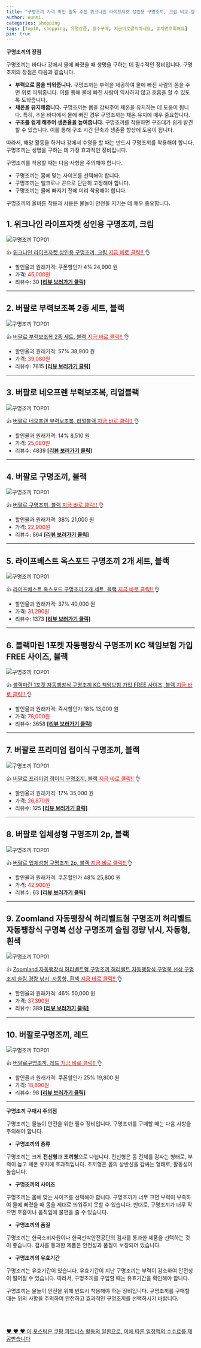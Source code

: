 ```yaml
---
title: "구명조끼 가격 확인 필독 추천 위크나인 라이프자켓 성인용 구명조끼, 크림 비교 장점 구매가이드"
author: eunmi.
categories: shopping
tags: [Top10, shopping, 유행상품, 필수구매, 지금바로클릭하세요, 놓치면후회해요]
pin: true
---
```

**구명조끼의 장점**

구명조끼는 바다나 강에서 물에 빠졌을 때 생명을 구하는 데 필수적인 장비입니다. 구명조끼의 장점은 다음과 같습니다.

* **부력으로 몸을 띄워줍니다.** 구명조끼는 부력을 제공하여 물에 빠진 사람의 몸을 수면 위로 띄워줍니다. 이를 통해 물에 빠진 사람이 익사하지 않고 호흡을 할 수 있도록 도와줍니다.
* **체온을 유지해줍니다.** 구명조끼는 몸을 감싸주어 체온을 유지하는 데 도움이 됩니다. 특히, 추운 바다에서 물에 빠진 경우 구명조끼는 체온 유지에 매우 중요합니다.
* **구조를 쉽게 해주어 생존율을 높여줍니다.** 구명조끼를 착용하면 구조대가 쉽게 발견할 수 있습니다. 이를 통해 구조 시간 단축과 생존율 향상에 도움이 됩니다.

따라서, 해양 활동을 하거나 강에서 수영을 할 때는 반드시 구명조끼를 착용해야 합니다. 구명조끼는 생명을 구하는 데 가장 효과적인 장비입니다.

구명조끼를 착용할 때는 다음 사항을 주의해야 합니다.

* 구명조끼는 몸에 맞는 사이즈를 선택해야 합니다.
* 구명조끼는 벨크로나 끈으로 단단히 고정해야 합니다.
* 구명조끼는 물에 빠지기 전에 미리 착용해야 합니다.

구명조끼의 올바른 착용과 사용은 물놀이 안전을 지키는 데 매우 중요합니다.

   

## 1. 위크나인 라이프자켓 성인용 구명조끼, 크림

![구명조끼 TOP01](https://thumbnail7.coupangcdn.com/thumbnails/remote/230x230ex/image/vendor_inventory/c472/9d43f97398da222cd5036abb07d639365ba54c8343f977bb15479c8f8466.jpg)


👍 [위크나인 라이프자켓 성인용 구명조끼, 크림 <font color=red> 지금 바로 클릭!! </font> ](https://link.coupang.com/re/AFFSDP?lptag=AF3617701&subid=GithubCoopas&pageKey=6558769833&traceid=V0-153&itemId=20054700407&vendorItemId=87150868912) 👌 


- 할인율과 원래가격: 쿠폰할인가 4%  24,900   원
- 가격: <span style='color:red'>45,000원</span>
- 리뷰수: 30  [**[리뷰 보러가기 클릭]**](https://link.coupang.com/re/AFFSDP?lptag=AF3617701&subid=GithubCoopas&pageKey=6558769833&traceid=V0-153&itemId=20054700407&vendorItemId=87150868912)

---


   

## 2. 버팔로 부력보조복 2종 세트, 블랙

![구명조끼 TOP01](https://thumbnail7.coupangcdn.com/thumbnails/remote/230x230ex/image/retail/images/4359828822880513-7624e64f-5fb2-4ffd-ac35-4b79bd103c3d.jpg)


👍 [버팔로 부력보조복 2종 세트, 블랙 <font color=red> 지금 바로 클릭!! </font> ](https://link.coupang.com/re/AFFSDP?lptag=AF3617701&subid=GithubCoopas&pageKey=1708620757&traceid=V0-153&itemId=2907793155&vendorItemId=70896541109) 👌 


- 할인율과 원래가격: 57%  38,900   원
- 가격: <span style='color:red'>39,080원</span>
- 리뷰수: 7615  [**[리뷰 보러가기 클릭]**](https://link.coupang.com/re/AFFSDP?lptag=AF3617701&subid=GithubCoopas&pageKey=1708620757&traceid=V0-153&itemId=2907793155&vendorItemId=70896541109)

---


   

## 3. 버팔로 네오프렌 부력보조복, 리얼블랙

![구명조끼 TOP01](https://thumbnail10.coupangcdn.com/thumbnails/remote/230x230ex/image/retail/images/92476406905740-dde90dae-708d-4e8f-9cb0-7cf340417749.jpg)


👍 [버팔로 네오프렌 부력보조복, 리얼블랙 <font color=red> 지금 바로 클릭!! </font> ](https://link.coupang.com/re/AFFSDP?lptag=AF3617701&subid=GithubCoopas&pageKey=88536258&traceid=V0-153&itemId=277039030&vendorItemId=3737518012) 👌 


- 할인율과 원래가격: 14%  8,510   원
- 가격: <span style='color:red'>25,080원</span>
- 리뷰수: 4839  [**[리뷰 보러가기 클릭]**](https://link.coupang.com/re/AFFSDP?lptag=AF3617701&subid=GithubCoopas&pageKey=88536258&traceid=V0-153&itemId=277039030&vendorItemId=3737518012)

---


   

## 4. 버팔로 구명조끼, 블랙

![구명조끼 TOP01](https://thumbnail10.coupangcdn.com/thumbnails/remote/230x230ex/image/retail/images/2023/04/13/15/5/25cc8f68-6bd1-47a7-9cae-8fe4d527cb7f.jpg)


👍 [버팔로 구명조끼, 블랙 <font color=red> 지금 바로 클릭!! </font> ](https://link.coupang.com/re/AFFSDP?lptag=AF3617701&subid=GithubCoopas&pageKey=88536258&traceid=V0-153&itemId=18518489270&vendorItemId=85657194814) 👌 


- 할인율과 원래가격: 38%  21,000   원
- 가격: <span style='color:red'>22,900원</span>
- 리뷰수: 864  [**[리뷰 보러가기 클릭]**](https://link.coupang.com/re/AFFSDP?lptag=AF3617701&subid=GithubCoopas&pageKey=88536258&traceid=V0-153&itemId=18518489270&vendorItemId=85657194814)

---


   

## 5. 라이프베스트 옥스포드 구명조끼 2개 세트, 블랙

![구명조끼 TOP01](https://thumbnail7.coupangcdn.com/thumbnails/remote/230x230ex/image/retail/images/4912774350427304-c9120547-7cea-4ebb-9d53-cba73af919cd.jpg)


👍 [라이프베스트 옥스포드 구명조끼 2개 세트, 블랙 <font color=red> 지금 바로 클릭!! </font> ](https://link.coupang.com/re/AFFSDP?lptag=AF3617701&subid=GithubCoopas&pageKey=7193817266&traceid=V0-153&itemId=18168916300&vendorItemId=85318376774) 👌 


- 할인율과 원래가격: 37%  40,000   원
- 가격: <span style='color:red'>31,290원</span>
- 리뷰수: 1373  [**[리뷰 보러가기 클릭]**](https://link.coupang.com/re/AFFSDP?lptag=AF3617701&subid=GithubCoopas&pageKey=7193817266&traceid=V0-153&itemId=18168916300&vendorItemId=85318376774)

---


   

## 6. 블랙마린 1포켓 자동팽창식 구명조끼 KC 책임보험 가입 FREE 사이즈, 블랙

![구명조끼 TOP01](https://thumbnail10.coupangcdn.com/thumbnails/remote/230x230ex/image/vendor_inventory/3710/104b5bccfad78060859ba7c46041651ade65aa19700aa6fed947fc5740bc.jpg)


👍 [블랙마린 1포켓 자동팽창식 구명조끼 KC 책임보험 가입 FREE 사이즈, 블랙 <font color=red> 지금 바로 클릭!! </font> ](https://link.coupang.com/re/AFFSDP?lptag=AF3617701&subid=GithubCoopas&pageKey=7119193342&traceid=V0-153&itemId=17820587594&vendorItemId=84984503141) 👌 


- 할인율과 원래가격: 즉시할인가 18%  13,000   원
- 가격: <span style='color:red'>78,000원</span>
- 리뷰수: 3658  [**[리뷰 보러가기 클릭]**](https://link.coupang.com/re/AFFSDP?lptag=AF3617701&subid=GithubCoopas&pageKey=7119193342&traceid=V0-153&itemId=17820587594&vendorItemId=84984503141)

---


   

## 7. 버팔로 프리미엄 접이식 구명조끼, 블랙

![구명조끼 TOP01](https://thumbnail10.coupangcdn.com/thumbnails/remote/230x230ex/image/retail/images/2023/06/22/15/4/c849ad57-fdde-4c21-b391-2e8d8cc431cc.jpg)


👍 [버팔로 프리미엄 접이식 구명조끼, 블랙 <font color=red> 지금 바로 클릭!! </font> ](https://link.coupang.com/re/AFFSDP?lptag=AF3617701&subid=GithubCoopas&pageKey=7417981454&traceid=V0-153&itemId=19235840545&vendorItemId=86352249009) 👌 


- 할인율과 원래가격: 17%  35,000   원
- 가격: <span style='color:red'>26,870원</span>
- 리뷰수: 125  [**[리뷰 보러가기 클릭]**](https://link.coupang.com/re/AFFSDP?lptag=AF3617701&subid=GithubCoopas&pageKey=7417981454&traceid=V0-153&itemId=19235840545&vendorItemId=86352249009)

---


   

## 8. 버팔로 입체성형 구명조끼 2p, 블랙

![구명조끼 TOP01](https://thumbnail7.coupangcdn.com/thumbnails/remote/230x230ex/image/retail/images/4336050058834276-24fad9dc-6951-4e5d-9fb3-b225e2e4dbd1.jpg)


👍 [버팔로 입체성형 구명조끼 2p, 블랙 <font color=red> 지금 바로 클릭!! </font> ](https://link.coupang.com/re/AFFSDP?lptag=AF3617701&subid=GithubCoopas&pageKey=7677696737&traceid=V0-153&itemId=10208154659&vendorItemId=77490639640) 👌 


- 할인율과 원래가격: 쿠폰할인가 48%  25,800   원
- 가격: <span style='color:red'>42,900원</span>
- 리뷰수: 63  [**[리뷰 보러가기 클릭]**](https://link.coupang.com/re/AFFSDP?lptag=AF3617701&subid=GithubCoopas&pageKey=7677696737&traceid=V0-153&itemId=10208154659&vendorItemId=77490639640)

---


   

## 9. Zoomland 자동팽창식 허리벨트형 구명조끼 허리벨트 자동팽창식 구명복 선상 구명조끼 슬림 경량 낚시, 자동형, 흰색

![구명조끼 TOP01](https://thumbnail9.coupangcdn.com/thumbnails/remote/230x230ex/image/vendor_inventory/9899/bea850d0c5763665847765bc47472257e252ced705109a9faf40f8c662ba.jpg)


👍 [Zoomland 자동팽창식 허리벨트형 구명조끼 허리벨트 자동팽창식 구명복 선상 구명조끼 슬림 경량 낚시, 자동형, 흰색 <font color=red> 지금 바로 클릭!! </font> ](https://link.coupang.com/re/AFFSDP?lptag=AF3617701&subid=GithubCoopas&pageKey=7388415471&traceid=V0-153&itemId=19097431935&vendorItemId=87475949098) 👌 


- 할인율과 원래가격: 46%  50,000   원
- 가격: <span style='color:red'>37,390원</span>
- 리뷰수: 389  [**[리뷰 보러가기 클릭]**](https://link.coupang.com/re/AFFSDP?lptag=AF3617701&subid=GithubCoopas&pageKey=7388415471&traceid=V0-153&itemId=19097431935&vendorItemId=87475949098)

---


   

## 10. 버팔로구명조끼, 레드

![구명조끼 TOP01](https://thumbnail6.coupangcdn.com/thumbnails/remote/230x230ex/image/rs_quotation_api/xw5jocg0/a83ab7ea1ee14b7a95275ee6a725e158.jpg)


👍 [버팔로구명조끼, 레드 <font color=red> 지금 바로 클릭!! </font> ](https://link.coupang.com/re/AFFSDP?lptag=AF3617701&subid=GithubCoopas&pageKey=88536258&traceid=V0-153&itemId=19602759144&vendorItemId=86507717343) 👌 


- 할인율과 원래가격: 쿠폰할인가 25%  19,800   원
- 가격: <span style='color:red'>18,890원</span>
- 리뷰수: 98  [**[리뷰 보러가기 클릭]**](https://link.coupang.com/re/AFFSDP?lptag=AF3617701&subid=GithubCoopas&pageKey=88536258&traceid=V0-153&itemId=19602759144&vendorItemId=86507717343)

---
**구명조끼 구매시 주의점**

구명조끼는 물놀이 안전을 위한 필수 장비입니다. 구명조끼를 구매할 때는 다음 사항을 주의해야 합니다.

* **구명조끼의 종류**

구명조끼는 크게 **전신형**과 **조끼형**으로 나뉩니다. 전신형은 몸 전체를 감싸는 형태로, 부력이 높고 체온 유지에 효과적입니다. 조끼형은 몸의 상반신을 감싸는 형태로, 활동성이 높습니다.

* **구명조끼의 사이즈**

구명조끼는 몸에 맞는 사이즈를 선택해야 합니다. 구명조끼가 너무 크면 부력이 부족하여 물에 빠졌을 때 몸을 제대로 띄워주지 못할 수 있습니다. 반대로, 구명조끼가 너무 작으면 호흡이나 움직임에 불편을 줄 수 있습니다.

* **구명조끼의 품질**

구명조끼는 한국소비자원이나 한국선박안전공단의 검사를 통과한 제품을 선택하는 것이 좋습니다. 검사를 통과한 제품은 안전성과 품질이 보장되어 있습니다.

* **구명조끼의 유효기간**

구명조끼는 유효기간이 있습니다. 유효기간이 지난 구명조끼는 부력이 감소하여 안전성이 떨어질 수 있습니다. 따라서, 구명조끼를 구입할 때는 유효기간을 확인해야 합니다.

구명조끼는 물놀이 안전을 위해 반드시 착용해야 하는 장비입니다. 구명조끼를 구매할 때는 위의 사항을 주의하여 안전하고 효과적인 구명조끼를 선택하시기 바랍니다.<br><br><br><br><br> [ ❤ ❤ ❤ 이 포스팅은 쿠팡 파트너스 활동의 일환으로, 이에 따른 일정액의 수수료를 제공받습니다](https://link.coupang.com/a/bcEFyh)